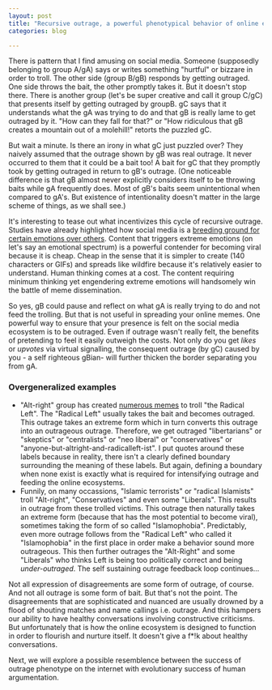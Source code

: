 ```yaml
---
layout: post
title: "Recursive outrage, a powerful phenotypical behavior of online ecosystems"
categories: blog

---
```


There is pattern that I find amusing on social media. Someone (supposedly belonging to group A/gA) says or writes something "hurtful" or bizzare in order to troll. The other side (group B/gB) responds by getting outraged. One side throws the bait, the other promptly takes it. But it doesn't stop there. There is another group (let's be super creative and call it group C/gC) that presents itself by getting outraged by groupB. gC says that it understands what the gA was trying to do and that gB is really lame to get outraged by it. "How can they fall for that?" or "How ridiculous that gB creates a mountain out of a molehill!" retorts the puzzled gC. 

But wait a minute. Is there an irony in what gC just puzzled over? They naively assumed that the outrage shown by gB was real outrage. It never occurred to them that it could be a bait too! A bait for gC that they promptly took by getting outraged in return to gB's outrage. (One noticeable difference is that gB almost never explicitly considers itself to be throwing baits while gA frequently does. Most of gB's baits seem unintentional when compared to gA's. But existence of intentionality doesn't matter in the large scheme of things, as we shall see.)

It's interesting to tease out what incentivizes this cycle of recursive outrage. Studies have already highlighted how social media is a [breeding ground for certain emotions over others](https://papers.ssrn.com/sol3/papers.cfm?abstract_id=1528077). Content that triggers extreme emotions (on let's say an emotional spectrum) is a powerful contender for becoming viral because it is cheap. Cheap in the sense that it is simpler to create (140 characters or GIFs) and spreads like wildfire because it's relatively easier to understand. Human thinking comes at a cost. The content requiring minimum thinking yet engendering extreme emotions will handsomely win the battle of meme dissemination.

So yes, gB could pause and reflect on what gA is really trying to do and not feed the trolling. But that is not useful in spreading your online memes. One powerful way to ensure that your presence is felt on the social media ecosystem is to be outraged. Even if outrage wasn't really felt, the benefits of pretending to feel it easily outweigh the costs. Not only do you get *likes* or *upvotes* via virtual signalling, the consequent outrage (by gC) caused by you - a self righteous gBian- will further thicken the border separating you from gA. 

### Overgeneralized examples

* "Alt-right" group has created [numerous memes](https://en.wikipedia.org/wiki/Pepe_the_Frog#Kekistan) to troll "the Radical Left". The "Radical Left" usually takes the bait and becomes outraged. This outrage takes an extreme form which in turn converts this outrage into an outrageous outrage. Therefore, we get outraged "libertarians" or "skeptics" or "centralists" or "neo liberal" or "conservatives" or "anyone-but-altright-and-radicalleft-ist". I put quotes around these labels because in reality, there isn't a clearly defined boundary surrounding the meaning of these labels. But again, defining a boundary when none exist is exactly what is required for intensifying outrage and feeding the online ecosystems. 
* Funnily, on many occassions, "Islamic terrorists" or "radical Islamists" troll "Alt-right", "Conservatives" and even some "Liberals". This results in outrage from these trolled victims. This outrage then naturally takes an extreme form (because that has the most potential to become viral), sometimes taking the form of so called "Islamophobia". Predictably,   even more outrage follows from the "Radical Left" who called it "Islamophobia" in the first place in order make a behavior sound more outrageous. This then further outrages the "Alt-Right" and some "Liberals" who thinks Left is being too politically correct and being *under-outraged*. The self sustaining outrage feedback loop continues...

Not all expression of disagreements are some form of outrage, of course. And not all outrage is some form of bait. But that's not the point. The disagreements that are sophisticated and nuanced are usually drowned by a flood of shouting matches and name callings i.e. outrage. And this hampers our ability to have healthy conversations involving constructive criticisms. But unfortunately that is how the online ecosystem is designed to function in order to flourish and nurture itself. It doesn't give a f*!k about healthy conversations. 

Next, we will explore a possible resemblence between the success of outrage phenotype on the internet with evolutionary success of human argumentation. 
